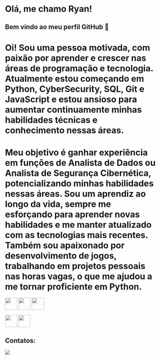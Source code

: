 # Olá, me chamo Ryan! 
## Bem vindo ao meu perfil GitHub 👋
# Oi! Sou uma pessoa motivada, com paixão por aprender e crescer nas áreas de programação e tecnologia. Atualmente estou começando em Python, Cyber ​​Security, SQL, Git e JavaScript e estou ansioso para aumentar continuamente minhas habilidades técnicas e conhecimento nessas áreas.
# Meu objetivo é ganhar experiência em funções de Analista de Dados ou Analista de Segurança Cibernética, potencializando minhas habilidades nessas áreas. Sou um aprendiz ao longo da vida, sempre me esforçando para aprender novas habilidades e me manter atualizado com as tecnologias mais recentes. Também sou apaixonado por desenvolvimento de jogos, trabalhando em projetos pessoais nas horas vagas, o que me ajudou a me tornar proficiente em Python.

<img loading="lazy" src="https://cdn.jsdelivr.net/gh/devicons/devicon/icons/git/git-original.svg" width="40" height="40"/> <img loading="lazy" src="https://cdn.jsdelivr.net/gh/devicons/devicon/icons/python/python-original.svg" width="40" height="40"/> <img loading="lazy" src="https://cdn.jsdelivr.net/gh/devicons/devicon/icons/mysql/mysql-original-wordmark.svg" width="40" height="40"/> 

          
      
          
          

<img loading="lazy" src="https://cdn.jsdelivr.net/gh/devicons/devicon/icons/java/java-original.svg" width="40" height="40"/> <img loading="lazy" src="https://cdn.jsdelivr.net/gh/devicons/devicon/icons/linux/linux-original.svg" width="40" height="40"/>

## Contatos:

<div>
<a href="https://www.linkedin.com/in/ryan-marcelino-70a204236/" target="_blank"><img loading="lazy" src="https://img.shields.io/badge/-LinkedIn-%230077B5?style=for-the-badge&logo=linkedin&logoColor=white" target="_blank"></a>   
</div>


